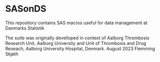 # SASonDS
This repository contains SAS macros useful for data management at Danmarks Statistik

The suite was originally develloped in context of Aalborg Thrombosis Research Unit, Aalborg University and Unit of Thrombosis and Drug Reseach, Aalborg University Hospital, Denmark.
August 2023
Flemming Skjøth
